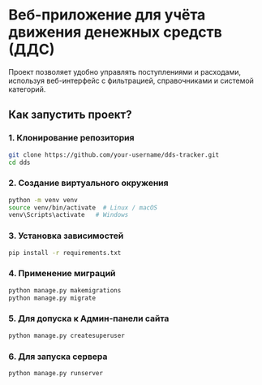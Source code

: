 # Веб-приложение для учёта движения денежных средств (ДДС)
Проект позволяет удобно управлять поступлениями и расходами, используя веб-интерфейс с фильтрацией, справочниками и системой категорий.

## Как запустить проект?

### 1. Клонирование репозитория

```bash
git clone https://github.com/your-username/dds-tracker.git
cd dds
```
### 2. Создание виртуального окружения

```bash
python -m venv venv
source venv/bin/activate  # Linux / macOS
venv\Scripts\activate   # Windows
```

### 3. Установка зависимостей
```bash
pip install -r requirements.txt
```

### 4. Применение миграций
```bash
python manage.py makemigrations
python manage.py migrate
```

### 5. Для допуска к Админ-панели сайта
```bash
python manage.py createsuperuser
```
### 6. Для запуска сервера
```bash
python manage.py runserver
```
